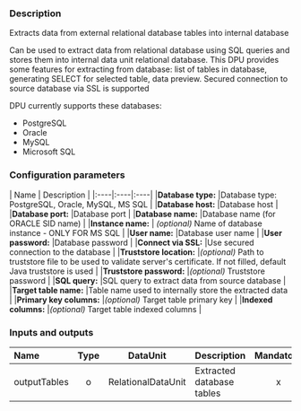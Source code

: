 ### Description

Extracts data from external relational database tables into internal database

Can be used to extract data from relational database using SQL queries and stores them into internal data unit relational database.
This DPU provides some features for extracting from database: list of tables in database, generating SELECT for selected table, data preview.
Secured connection to source database via SSL is supported

DPU currently supports these databases:
* PostgreSQL
* Oracle
* MySQL
* Microsoft SQL

### Configuration parameters

| Name | Description |
|:----|:----|:----|
|**Database type:** |Database type: PostgreSQL, Oracle, MySQL, MS SQL |
|**Database host:** |Database host |
|**Database port:** |Database port |
|**Database name:** |Database name (for ORACLE SID name) |
|**Instance name:** | *(optional)* Name of database instance - ONLY FOR MS SQL |
|**User name:** |Database user name |
|**User password:** |Database password |
|**Connect via SSL:** |Use secured connection to the database |
|**Truststore location:** |*(optional)* Path to truststore file to be used to validate server's certificate. If not filled, default Java truststore is used |
|**Truststore password:** |*(optional)* Truststore password |
|**SQL query:** |SQL query to extract data from source database |
|**Target table name:** |Table name used to internally store the extracted data |
|**Primary key columns:** |*(optional)* Target table primary key |
|**Indexed columns:** |*(optional)* Target table indexed columns |

### Inputs and outputs ###

|Name |Type | DataUnit | Description | Mandatory |
|:---|:---:|:---:|:---|:---:|
|outputTables |o    |RelationalDataUnit |Extracted database tables |x|
